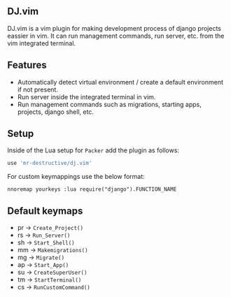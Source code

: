 ## DJ.vim

DJ.vim is a vim plugin for making development process of django projects eassier in vim. It can run management commands, run server, etc. from the vim integrated terminal. 

## Features

- Automatically detect virtual environment / create a default environment if not present.
- Run server inside the integrated terminal in vim.
- Run management commands such as migrations, starting apps, projects, django shell, etc.

## Setup

Inside of the Lua setup for `Packer` add the plugin as follows:

```lua
use 'mr-destructive/dj.vim'
```

For custom keymappings use the below format:

```vim
nnoremap yourkeys :lua require("django").FUNCTION_NAME
```

## Default keymaps

- <leader>pr -> `Create_Project()`
- <leader>rs -> `Run_Server()`
- <leader>sh -> `Start_Shell()`
- <leader>mm -> `Makemigrations()`
- <leader>mg -> `Migrate()`
- <leader>ap -> `Start_App()`
- <leader>su -> `CreateSuperUser()`
- <leader>tm -> `StartTerminal()`
- <leader>cs -> `RunCustomCommand()`
